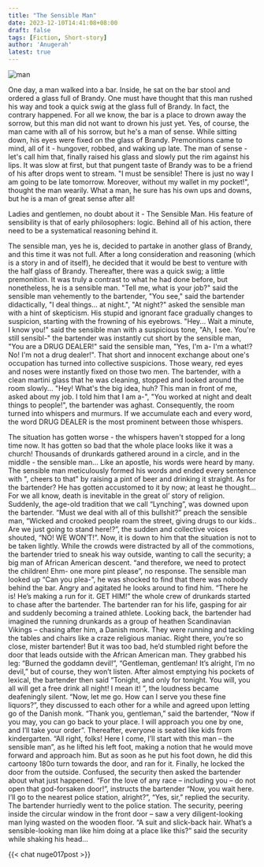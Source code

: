 ```yaml
---
title: "The Sensible Man"
date: 2023-12-10T14:41:08+08:00
draft: false
tags: [Fiction, Short-story]
author: 'Anugerah'
latest: true
---
```

![man](/man.png#center)

One day, a man walked into a bar. Inside, he sat on the bar stool and ordered a glass full of Brandy. One must have thought that this man rushed his way and took a quick swig at the glass full of Brandy. In fact, the contrary happened. For all we know, the bar is a place to drown away the sorrow, but this man did not want to drown his just yet. Yes, of course, the man came with all of his sorrow, but he's a man of sense. While sitting down, his eyes were fixed on the glass of Brandy. Premonitions came to mind, all of it - hungover, robbed, and waking up late. The man of sense - let's call him that, finally raised his glass and slowly put the rim against his lips. It was slow at first, but that pungent taste of Brandy was to be a friend of his after drops went to stream. "I must be sensible! There is just no way I am going to be late tomorrow. Moreover, without my wallet in my pocket!", thought the man wearily. What a man, he sure has his own ups and downs, but he is a man of great sense after all!


Ladies and gentlemen, no doubt about it - The Sensible Man. His feature of sensibility is that of early philosophers: logic. Behind all of his action, there need to be a systematical reasoning behind it.

The sensible man, yes he is, decided to partake in another glass of Brandy, and this time it was not full. After a long consideration and reasoning (which is a story in and of itself), he decided that it would be best to venture with the half glass of Brandy. Thereafter, there was a quick swig; a little premonition. It was truly a contrast to what he had done before, but nonetheless, he is a sensible man. "Tell me, what is your job?" said the sensible man vehemently to the bartender, "You see," said the bartender didactically, "I deal things... at night.", "At night?" asked the sensible man with a hint of skepticism. His stupid and ignorant face gradually changes to suspicion, starting with the frowning of his eyebrows. "Hey... Wait a minute, I know you!" said the sensible man with a suspicious tone, "Ah, I see. You're still sensibl-" the bartender was instantly cut short by the sensible man, "You are a DRUG DEALER!" said the sensible man, "Yes, I'm a- I'm a what!? No! I'm not a drug dealer!". That short and innocent exchange about one's occupation has turned into collective suspicions. Those weary, red eyes and noses were instantly fixed on those two men. The bartender, with a clean martini glass that he was cleaning, stopped and looked around the room slowly... "Hey! What's the big idea, huh? This man in front of me, asked about my job. I told him that I am a-", "You worked at night and dealt things to people!", the bartender was aghast. Consequently, the room turned into whispers and murmurs. If we accumulate each and every word, the word DRUG DEALER is the most prominent between those whispers.

The situation has gotten worse - the whispers haven't stopped for a long time now. It has gotten so bad that the whole place looks like it was a church! Thousands of drunkards gathered around in a circle, and in the middle - the sensible man... Like an apostle, his words were heard by many. The sensible man meticulously formed his words and ended every sentence with ", cheers to that" by raising a pint of beer and drinking it straight. As for the bartender? He has gotten accustomed to it by now; at least he thought... For we all know, death is inevitable in the great ol’ story of religion. Suddenly, the age-old tradition that we call “Lynching”, was downed upon the bartender. “Must we deal with all of this bullshit?” preach the sensible man, “Wicked and crooked people roam the street, giving drugs to our kids.. Are we just going to stand here!?”, the sudden and collective voices shouted, “NO! WE WON’T!”. Now, it is down to him that the situation is not to be taken lightly. While the crowds were distracted by all of the commotions, the bartender tried to sneak his way outside, wanting to call the security; a big man of African American descent. “and therefore, we need to protect the children! Ehm- one more pint please”, no response. The sensible man looked up “Can you plea-”, he was shocked to find that there was nobody behind the bar. Angry and agitated he looks around to find him. “There he is! He’s making a run for it. GET HIM!” the whole crew of drunkards started to chase after the bartender. The bartender ran for his life, gasping for air and suddenly becoming a trained athlete. Looking back, the bartender had imagined the running drunkards as a group of heathen Scandinavian Vikings – chasing after him, a Danish monk. They were running and tackling the tables and chairs like a craze religious maniac. Right there, you’re so close, mister bartender! But it was too bad, he’d stumbled right before the door that leads outside with the African American man. They grabbed his leg: “Burned the goddamn devil!”, “Gentleman, gentleman! It’s alright, I’m no devil,” but of course, they won’t listen. After almost emptying his pockets of lexical, the bartender then said “Tonight, and only for tonight. You will, you all will get a free drink all night! I mean it! ”, the loudness became deafeningly silent. “Now, let me go. How can I serve you these fine liquors?”, they discussed to each other for a while and agreed upon letting go of the Danish monk. “Thank you, gentleman,” said the bartender, “Now if you may, you can go back to your place. I will approach you one by one, and I’ll take your order”. Thereafter, everyone is seated like kids from kindergarten. “All right, folks! Here I come, I’ll start with this man – the sensible man”, as he lifted his left foot, making a notion that he would move forward and approach him. But as soon as he put his foot down, he did this cartoony 180o turn towards the door, and ran for it. Finally, he locked the door from the outside. Confused, the security then asked the bartender about what just happened. “For the love of any race – including you – do not open that god-forsaken door!”, instructs the bartender “Now, you wait here. I’ll go to the nearest police station, alright?”, “Yes, sir,” replied the security. The bartender hurriedly went to the police station. The security, peering inside the circular window in the front door – saw a very diligent-looking man lying wasted on the wooden floor. “A suit and slick-back hair. What’s a sensible-looking man like him doing at a place like this?” said the security while shaking his head...

{{< chat nuge017post >}}